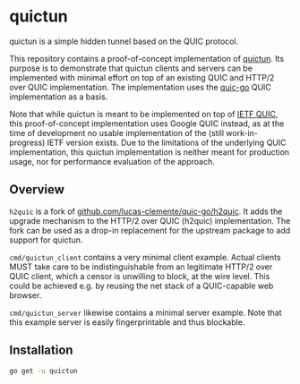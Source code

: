 # quictun

quictun is a simple hidden tunnel based on the QUIC protocol.

This repository contains a proof-of-concept implementation of [quictun](https://github.com/julienschmidt/quictun-thesis).
Its purpose is to demonstrate that quictun clients and servers can be implemented with minimal effort on top of an existing QUIC and HTTP/2 over QUIC implementation.
The implementation uses the [quic-go](https://github.com/lucas-clemente/quic-go) QUIC implementation as a basis.

Note that while quictun is meant to be implemented on top of [IETF QUIC](https://datatracker.ietf.org/wg/quic/about/), this proof-of-concept implementation uses Google QUIC instead, as at the time of development no usable implementation of the (still work-in-progress) IETF version exists. Due to the limitations of the underlying QUIC implementation, this quictun implementation is neither meant for production usage, nor for performance evaluation of the approach.


## Overview

`h2quic` is a fork of [github.com/lucas-clemente/quic-go/h2quic](https://github.com/lucas-clemente/quic-go/tree/master/h2quic). It adds the upgrade mechanism to the HTTP/2 over QUIC (h2quic) implementation. The fork can be used as a drop-in replacement for the upstream package to add support for quictun.

`cmd/quictun_client` contains a very minimal client example. Actual clients MUST take care to be indistinguishable from an legitimate HTTP/2 over QUIC client, which a censor is unwilling to block, at the wire level. This could be achieved e.g. by reusing the net stack of a QUIC-capable web browser.

`cmd/quictun_server` likewise contains a minimal server example. Note that this example server is easily fingerprintable and thus blockable. 


## Installation

```sh
go get -u quictun
```


